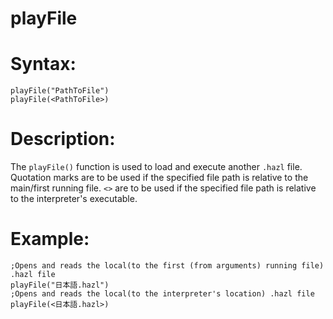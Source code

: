 # playFile

# Syntax:

```
playFile("PathToFile")
playFile(<PathToFile>)
```

# Description:

The `playFile()` function is used to load and execute another `.hazl` file. Quotation marks are to be used if the specified file path is relative to the main/first running file. `<>` are to be used if the specified file path is relative to the interpreter's executable.

# Example:

```
;Opens and reads the local(to the first (from arguments) running file) .hazl file
playFile("日本語.hazl")
;Opens and reads the local(to the interpreter's location) .hazl file
playFile(<日本語.hazl>)
```
